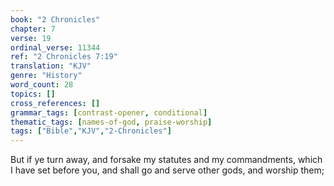 ```yaml
---
book: "2 Chronicles"
chapter: 7
verse: 19
ordinal_verse: 11344
ref: "2 Chronicles 7:19"
translation: "KJV"
genre: "History"
word_count: 28
topics: []
cross_references: []
grammar_tags: [contrast-opener, conditional]
thematic_tags: [names-of-god, praise-worship]
tags: ["Bible","KJV","2-Chronicles"]
---
```

But if ye turn away, and forsake my statutes and my commandments, which I have set before you, and shall go and serve other gods, and worship them;
